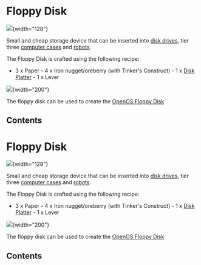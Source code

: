 # Floppy Disk

![](/items/floppy.png){width="128"}

Small and cheap storage device that can be inserted into [disk
drives](/block/disk_drive), tier three [computer cases](/block/case) and
[robots](/block/robot).

The Floppy Disk is crafted using the following recipe:

- 3 x Paper - 4 x Iron nugget/oreberry (with Tinker's Construct) - 1 x
[Disk Platter](/item/materials) - 1 x Lever

![](/recipes/items/floppydisk.png){width="200"}

The floppy disk can be used to create the [OpenOS Floppy
Disk](/item/openos+floppy)

## Contents

# Floppy Disk

![](/items/floppy.png){width="128"}

Small and cheap storage device that can be inserted into [disk
drives](/block/disk_drive), tier three [computer cases](/block/case) and
[robots](/block/robot).

The Floppy Disk is crafted using the following recipe:

- 3 x Paper - 4 x Iron nugget/oreberry (with Tinker's Construct) - 1 x
[Disk Platter](/item/materials) - 1 x Lever

![](/recipes/items/floppydisk.png){width="200"}

The floppy disk can be used to create the [OpenOS Floppy
Disk](/item/openos+floppy)

## Contents
